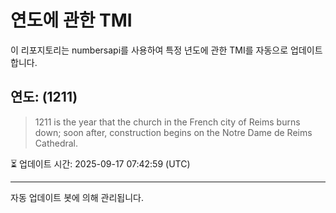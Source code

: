 
# 연도에 관한 TMI

이 리포지토리는 numbersapi를 사용하여 특정 년도에 관한 TMI를 자동으로 업데이트합니다.

## 연도: (1211)
> 1211 is the year that the church in the French city of Reims burns down; soon after, construction begins on the Notre Dame de Reims Cathedral.

⏳ 업데이트 시간: 2025-09-17 07:42:59 (UTC)

---
자동 업데이트 봇에 의해 관리됩니다.
